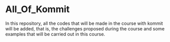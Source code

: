 # All_Of_Kommit

In this repository, all the codes that will be made in the course with kommit will be added, that is, the challenges proposed during the course and some examples that will be carried out in this course.
